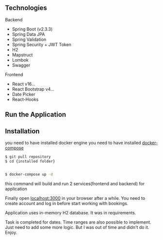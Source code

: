 ## Technologies 
Backend

- Spring Boot (v2.3.3)
- Spring Data JPA
- Spring Validation
- Spring Security + JWT Token
- H2
- Mapstruct
- Lombok
- Swagger

Frontend
- React v16...
- React Bootstrap v4...
- Date Picker
- React-Hooks

## Run the Application

## Installation
you need to have installed docker engine
you need to have installed <a href="https://docs.docker.com/compose/install/">docker-compose
</a>
```bash
$ git pull repository 
$ cd {installed folder}


$ docker-compose up -d 
```
this command will build and run 2 services(frontend and backend) for application

Finally open <a href="localhost:3000">localhost:3000</a> in your browser after a while.
You need to create account and log in before start working with bookings.

Application uses in-memory H2 database. It was in requirements.

Task is completed for dates. Time ranges are also possible to implement. Just need to add some more logic. But I was out of time and didn't do it.
Enjoy.
